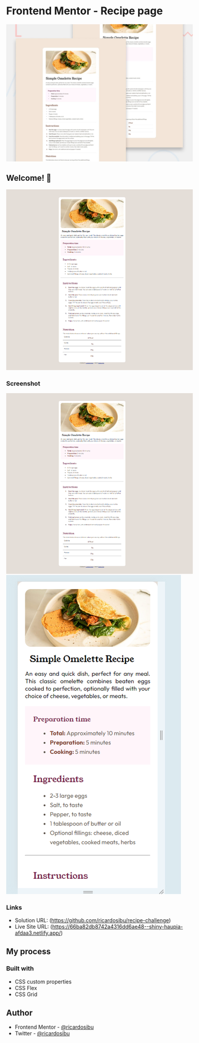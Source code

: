 # Frontend Mentor - Recipe page

![Design preview for the Recipe page coding challenge](./preview.jpg)

## Welcome! 👋


![Design for the Recipe page coding challenge](./screenshots/recipe_page.png)


### Screenshot

![](/screenshots/recipe_page.png)
![](/screenshots/recipe_page_mobile.png)


### Links

- Solution URL: (https://github.com/ricardosibu/recipe-challenge)
- Live Site URL: (https://66ba82db8742a4316dd6ae48--shiny-haupia-afdaa3.netlify.app/)

## My process

### Built with

- CSS custom properties
- CSS Flex
- CSS Grid


## Author

- Frontend Mentor - [@ricardosibu](https://www.frontendmentor.io/profile/ricardosibu)
- Twitter - [@ricardosibu](https://www.twitter.com/ricardosibu)


